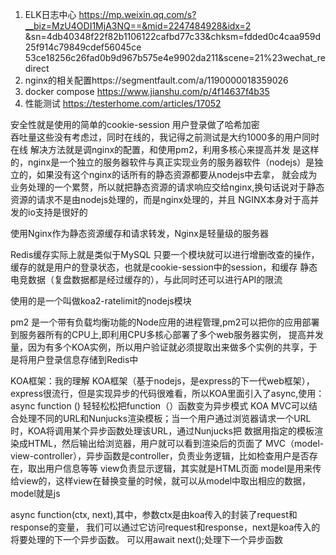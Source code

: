 1.  ELK日志中心 https://mp.weixin.qq.com/s?__biz=MzU4ODI1MjA3NQ==&mid=2247484928&idx=2
&sn=4db40348f22f82b1106122cafbd77c33&chksm=fdded0c4caa959d25f914c79849cdef56045ce
53ce18256c26fad0b9d967b575e4e9902da211&scene=21%23wechat_redirect
2.  nginx的相关配置https://segmentfault.com/a/1190000018359026
3.  docker compose https://www.jianshu.com/p/4f14637f4b35
4.  性能测试 https://testerhome.com/articles/17052

安全性就是使用的简单的cookie-session 用户登录做了哈希加密       
吞吐量这些没有考虑过，同时在线的，我记得之前测试是大约1000多的用户同时在线 解决方法就是调nginx的配置，和使用pm2，利用多核心来提高并发
是这样的，nginx是一个独立的服务器软件与真正实现业务的服务器软件（nodejs）是独立的，如果没有这个nginx的话所有的静态资源都要从nodejs中去拿，
就会成为业务处理的一个累赘，所以就把静态资源的请求响应交给nginx,换句话说对于静态资源的请求不是由nodejs处理的，而是nginx处理的，并且
NGINX本身对于高并发的io支持是很好的

使用Nginx作为静态资源缓存和请求转发，Nginx是轻量级的服务器

Redis缓存实际上就是类似于MySQL 只要一个模块就可以进行增删改查的操作，缓存的就是用户的登录状态，也就是cookie-session中的session，和缓存
静态电竞数据（复盘数据都是经过缓存的），与此同时还可以进行API的限流

使用的是一个叫做koa2-ratelimit的nodejs模块

pm2 是一个带有负载均衡功能的Node应用的进程管理,pm2可以把你的应用部署到服务器所有的CPU上,即利用CPU多核心部署了多个web服务器实例，
提高并发量，因为有多个KOA实例，所以用户验证就必须提取出来做多个实例的共享，于是将用户登录信息存储到Redis中


KOA框架：我的理解
KOA框架（基于nodejs，是express的下一代web框架），express很流行，但是实现异步的代码很难看，所以KOA里面引入了async,使用：async function ()
轻轻松松把function（）函数变为异步模式
KOA MVC可以结合处理不同的URL和Nunjucks渲染模板；当一个用户通过浏览器请求一个URL时，KOA将调用某个异步函数处理该URL，通过Nunjucks把
数据用指定的模板渲染成HTML，然后输出给浏览器，用户就可以看到渲染后的页面了
MVC（model-view-controller），异步函数是controller，负责业务逻辑，比如检查用户是否存在，取出用户信息等等
view负责显示逻辑，其实就是HTML页面
model是用来传给view的，这样view在替换变量的时候，就可以从model中取出相应的数据，model就是js

async function(ctx, next),其中，参数ctx是由koa传入的封装了request和response的变量，
我们可以通过它访问request和response，next是koa传入的将要处理的下一个异步函数。
可以用await next();处理下一个异步函数
